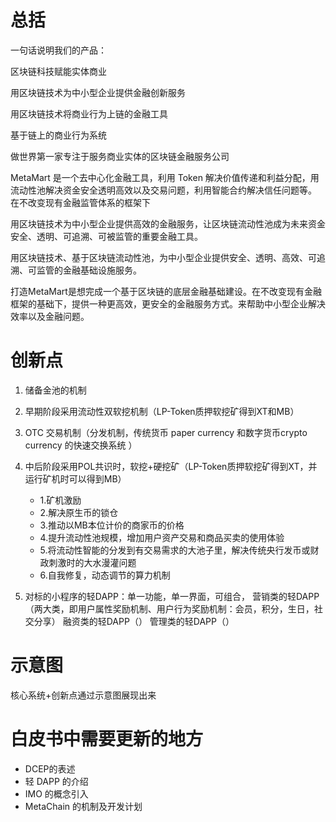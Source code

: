 
# 总括
一句话说明我们的产品：

区块链科技赋能实体商业

用区块链技术为中小型企业提供金融创新服务

用区块链技术将商业行为上链的金融工具

基于链上的商业行为系统

做世界第一家专注于服务商业实体的区块链金融服务公司  

MetaMart 是一个去中心化金融工具，利用 Token 解决价值传递和利益分配，用流动性池解决资金安全透明高效以及交易问题，利用智能合约解决信任问题等。   在不改变现有金融监管体系的框架下

用区块链技术为中小型企业提供高效的金融服务，让区块链流动性池成为未来资金安全、透明、可追溯、可被监管的重要金融工具。  

用区块链技术、基于区块链流动性池，为中小型企业提供安全、透明、高效、可追溯、可监管的金融基础设施服务。  

打造MetaMart是想完成一个基于区块链的底层金融基础建设。在不改变现有金融框架的基础下，提供一种更高效，更安全的金融服务方式。来帮助中小型企业解决效率以及金融问题。



# 创新点

1. 储备金池的机制

2. 早期阶段采用流动性双软挖机制（LP-Token质押软挖矿得到XT和MB）

3. OTC 交易机制（分发机制，传统货币 paper currency 和数字货币crypto currency 的快速交换系统 ）

4. 中后阶段采用POL共识时，软挖+硬挖矿（LP-Token质押软挖矿得到XT，并运行矿机时可以得到MB）
    - 1.矿机激励
    - 2.解决原生币的锁仓
    - 3.推动以MB本位计价的商家币的价格
    - 4.提升流动性池规模，增加用户资产交易和商品买卖的使用体验
    - 5.将流动性智能的分发到有交易需求的大池子里，解决传统央行发币或财政刺激时的大水漫灌问题
    - 6.自我修复，动态调节的算力机制

5. 对标的小程序的轻DAPP：单一功能，单一界面，可组合，
    营销类的轻DAPP（两大类，即用户属性奖励机制、用户行为奖励机制：会员，积分，生日，社交分享）
    融资类的轻DAPP（）
    管理类的轻DAPP（）

# 示意图
核心系统+创新点通过示意图展现出来


# 白皮书中需要更新的地方
- DCEP的表述
- 轻 DAPP 的介绍
- IMO 的概念引入
- MetaChain 的机制及开发计划